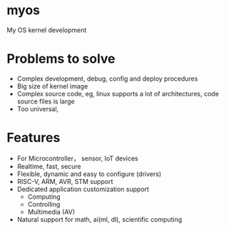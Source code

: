 # myos
My OS kernel development

# Problems to solve

- Complex development, debug, config and deploy procedures
- Big size of kernel image
- Complex source code, eg, linux supports a lot of architectures, code source files is large
- Too universal, 

# Features

- For Microcontroller， sensor, IoT devices
- Realtime, fast, secure
- Flexible, dynamic and easy to configure (drivers)
- RISC-V, ARM, AVR, STM support
- Dedicated application customization support
  - Computing
  - Controlling
  - Multimedia (AV)
- Natural support for math, ai(ml, dl), scientific computing
